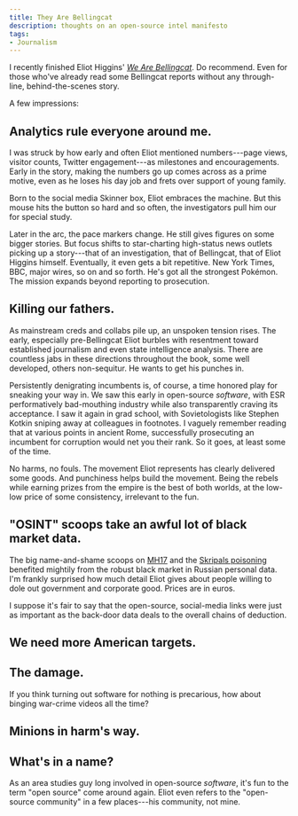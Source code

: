 ```yaml
---
title: They Are Bellingcat
description: thoughts on an open-source intel manifesto
tags:
- Journalism
---
```


I recently finished Eliot Higgins' [_We Are Bellingcat_](https://www.bellingcat.com/book/).  Do recommend.  Even for those who've already read some Bellingcat reports without any through-line, behind-the-scenes story.

A few impressions:

## Analytics rule everyone around me.

I was struck by how early and often Eliot mentioned numbers---page views, visitor counts, Twitter engagement---as milestones and encouragements.  Early in the story, making the numbers go up comes across as a prime motive, even as he loses his day job and frets over support of young family.

Born to the social media Skinner box, Eliot embraces the machine.  But this mouse hits the button so hard and so often, the investigators pull him our for special study.

Later in the arc, the pace markers change.  He still gives figures on some bigger stories.  But focus shifts to star-charting high-status news outlets picking up a story---that of an investigation, that of Bellingcat, that of Eliot Higgins himself.  Eventually, it even gets a bit repetitive.  New York Times, BBC, major wires, so on and so forth.  He's got all the strongest Pokémon.  The mission expands beyond reporting to prosecution.

## Killing our fathers.

As mainstream creds and collabs pile up, an unspoken tension rises.  The early, especially pre-Bellingcat Eliot burbles with resentment toward established journalism and even state intelligence analysis.  There are countless jabs in these directions throughout the book, some well developed, others non-sequitur.  He wants to get his punches in.

Persistently denigrating incumbents is, of course, a time honored play for sneaking your way in.  We saw this early in open-source _software_, with ESR performatively bad-mouthing industry while also transparently craving its acceptance.  I saw it again in grad school, with Sovietologists like Stephen Kotkin sniping away at colleagues in footnotes.  I vaguely remember reading that at various points in ancient Rome, successfully prosecuting an incumbent for corruption would net you their rank.  So it goes, at least some of the time.

No harms, no fouls.  The movement Eliot represents has clearly delivered some goods.  And punchiness helps build the movement.  Being the rebels while earning prizes from the empire is the best of both worlds, at the low-low price of some consistency, irrelevant to the fun.

## "OSINT" scoops take an awful lot of black market data.

The big name-and-shame scoops on [MH17](https://en.wikipedia.org/wiki/Malaysia_Airlines_Flight_17) and the [Skripals poisoning](https://en.wikipedia.org/wiki/Poisoning_of_Sergei_and_Yulia_Skripal) benefited mightily from the robust black market in Russian personal data.  I'm frankly surprised how much detail Eliot gives about people willing to dole out government and corporate good.  Prices are in euros.

I suppose it's fair to say that the open-source, social-media links were just as important as the back-door data deals to the overall chains of deduction.

## We need more American targets.

## The damage.

If you think turning out software for nothing is precarious, how about binging war-crime videos all the time?

## Minions in harm's way.

## What's in a name?

As an area studies guy long involved in open-source _software_, it's fun to the term "open source" come around again.  Eliot even refers to the "open-source community" in a few places---his community, not mine.
